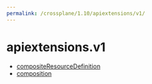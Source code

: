 ```yaml
---
permalink: /crossplane/1.10/apiextensions/v1/
---
```


# apiextensions.v1



* [compositeResourceDefinition](compositeResourceDefinition.md)
* [composition](composition.md)